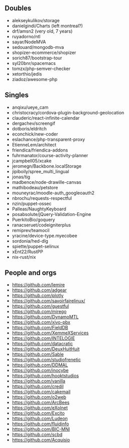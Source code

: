 ## Doubles
* alekseykulikov/storage
* danielgindi/Charts (left montreal?)
* drf/amsn2 (very old, 7 years)
* ruyadorno/ntl
* sayar/NodeMVA
* sedouard/mongodb-mva
* shopizer-ecommerce/shopizer
* sorich87/bootstrap-tour
* syl20bnr/spacemacs
* tomzx/php-semver-checker
* xetorthio/jedis
* ziadoz/awesome-php

## Singles
* anqixu/ueye_cam
* christocracy/cordova-plugin-background-geolocation
* clauderic/react-infinite-calendar
* dergachev/screengif
* dotboris/eldritch
* econchick/new-coder
* eslachance/php-transparent-proxy
* EtienneLem/architect
* friendica/friendica-addons
* fuhrmanator/course-activity-planner
* jcampbell05/xcake
* jeromegn/Backbone.localStorage
* jipiboily/spree_multi_lingual
* jonas/tig
* madbence/node-drawille-canvas
* mathibodeau/petstore
* mouneyrac/moodle-auth_googleoauth2
* nbrochu/requests-respectful
* nzin/puppet-ossec
* Palleas/NaughtyKeyboard
* posabsolute/jQuery-Validation-Engine
* PuerkitoBio/goquery
* ranacseruet/codeigniterplus
* remiprev/teamocil
* yracine/device-type.myecobee
* sordonia/hed-dlg
* spiette/puppet-selinux
* xEnt22/RustPP
* nix-rust/nix

## People and orgs
* https://github.com/lemire
* https://github.com/adgear
* https://github.com/plotly
* https://github.com/savoirfairelinux/
* https://github.com/guestful
* https://github.com/mirego
* https://github.com/DynamoMTL
* https://github.com/xivo-pbx
* https://github.com/FieldDB
* https://github.com/XemmeXServices
* https://github.com/INTELOGIE
* https://github.com/datacratic
* https://github.com/DeuxHuitHuit
* https://github.com/Sable
* https://github.com/studiofrenetic
* https://github.com/DDMAL
* https://github.com/inocybe
* https://github.com/hooktstudios
* https://github.com/vanilla
* https://github.com/credil
* https://github.com/cakemail
* https://github.com/o2web
* https://github.com/ArcBees
* https://github.com/eXolnet
* https://github.com/Excito
* https://github.com/Ludeon
* https://github.com/fluidinfo
* https://github.com/BIC-MNI
* https://github.com/scbd
* https://github.com/Acquisio
